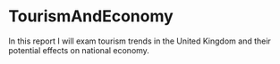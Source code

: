 # TourismAndEconomy
In this report I will exam tourism trends in the United Kingdom and their potential effects on national economy.
